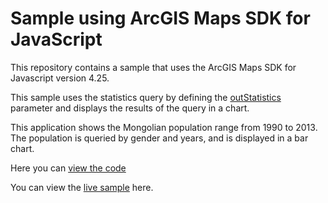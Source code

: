 # Sample using ArcGIS Maps SDK for JavaScript
This repository contains a sample that uses the ArcGIS Maps SDK for Javascript version 4.25.

This sample uses the statistics query by defining the [outStatistics](https://developers.arcgis.com/javascript/latest/api-reference/esri-rest-support-Query.html#outStatistics) parameter and displays the results of the query in a chart. 

This application shows the Mongolian population range from 1990 to 2013. The population is queried by gender and years, and is displayed in a bar chart. 

Here you can [view the code](https://github.com/Anujin-Byambajav/arcgis-js-api-apps/tree/main/mongolia-population)

You can view the [live sample](https://anujin-byambajav.github.io/arcgis-js-api-apps/mongolia-population/index.html) here.
